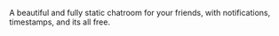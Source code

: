 A beautiful and fully static chatroom for your friends, with notifications, timestamps, and its all free.
